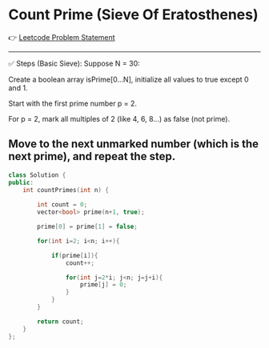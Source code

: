 # Count Prime (Sieve Of Eratosthenes)

👉 <a href="https://leetcode.com/problems/count-primes">Leetcode Problem Statement</a>

---
✅ Steps (Basic Sieve):
Suppose N = 30:

Create a boolean array isPrime[0...N], initialize all values to true except 0 and 1.

Start with the first prime number p = 2.

For p = 2, mark all multiples of 2 (like 4, 6, 8...) as false (not prime).

Move to the next unmarked number (which is the next prime), and repeat the step.
---

```cpp
class Solution {
public:
    int countPrimes(int n) {
        
        int count = 0;
        vector<bool> prime(n+1, true);

        prime[0] = prime[1] = false;

        for(int i=2; i<n; i++){

            if(prime[i]){
                count++;

                for(int j=2*i; j<n; j=j+i){
                    prime[j] = 0;
                }
            }
        }

        return count;
    }
};
```

